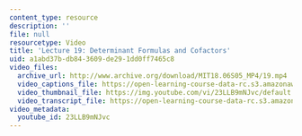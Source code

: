 ```yaml
---
content_type: resource
description: ''
file: null
resourcetype: Video
title: 'Lecture 19: Determinant Formulas and Cofactors'
uid: a1abd37b-db84-3609-de29-1dd0ff7465c8
video_files:
  archive_url: http://www.archive.org/download/MIT18.06S05_MP4/19.mp4
  video_captions_file: https://open-learning-course-data-rc.s3.amazonaws.com/18-06sc-linear-algebra-fall-2011/7fdd14a423ff50268754184dd534e634_23LLB9mNJvc.vtt
  video_thumbnail_file: https://img.youtube.com/vi/23LLB9mNJvc/default.jpg
  video_transcript_file: https://open-learning-course-data-rc.s3.amazonaws.com/18-06sc-linear-algebra-fall-2011/9b2324e23193d05afe3a6f1a555f60f5_23LLB9mNJvc.pdf
video_metadata:
  youtube_id: 23LLB9mNJvc
---
```

